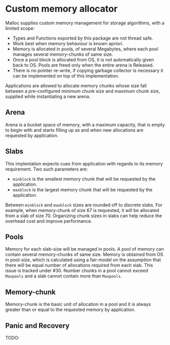 Custom memory allocator
=======================

Malloc supplies custom memory management for storage algorithms,
with a limited scope:

* Types and Functions exported by this package are not thread safe.
* Work best when memory behaviour is known apriori.
* Memory is allocated in pools, of several Megabytes, where each
  pool manages several memory-chunks of same size.
* Once a pool block is allocated from OS, it is not automatically
  given back to OS. Pools are freed only when the entire arena
  is Released.
* There is no pointer re-write, if copying garbage collector is
  necessary it can be implemented on top of this implementation.


Applications are allowed to allocate memory chunks whose size fall
between a pre-configured minimum chunk size and maximum chunk size,
supplied while instantiating a new arena.

Arena
-----

Arena is a bucket space of memory, with a maximum capacity, that
is empty to begin with and starts filling up as and when new
allocations are requested by application.

Slabs
-----

This implentation expects cues from application with regards to
its memory requirement. Two such parameters are:

* `minblock` is the smallest memory chunk that will be requested
  by the application.
* `maxblock` is the largest memory chunk that will be requested
  by the application.

Between `minblock` and `maxblock` sizes are rounded off to discrete
slabs. For example, when memory-chunk of size 67 is requested, it
will be allocated from a slab of size 70. Organizing chunk sizes
in slabs can help reduce the overhead cost and improve performance.

Pools
-----

Memory for each slab-size will be managed in pools. A pool of memory
can contain several memory-chunks of same size. Memory is obtained
from OS in pool-size, which is calculated using a fair-model on
the assumption that there will be equal number of allocations required
from each slab. This issue is tracked under #30. Number chunks in
a pool cannot exceed `Maxpools` and a slab cannot contain more than
`Maxpools`.

Memory-chunk
------------

Memory-chunk is the basic unit of allocation in a pool and it is
always greater than or equal to the requested memory by application.

Panic and Recovery
------------------

TODO:
